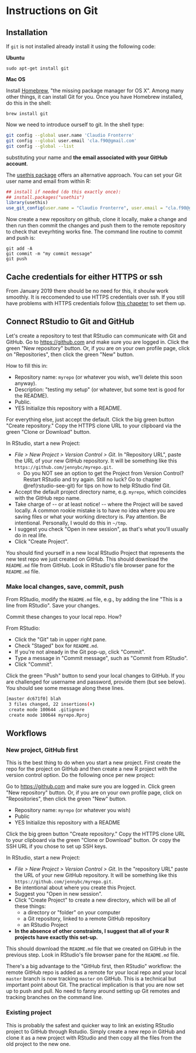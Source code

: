 # Instructions on Git

## Installation

If `git` is not installed already install it using the following code:

**Ubuntu**
```
sudo apt-get install git
```

**Mac OS**

Install [Homebrew](http://brew.sh), "the missing package manager for OS X". Among many other things, it can install Git for you. Once you have Homebrew installed, do this in the shell:

```
brew install git
```

Now we need to introduce ourself to git. In the shell type:

``` bash
git config --global user.name 'Claudio Fronterre'
git config --global user.email 'cla.f90@gmail.com'
git config --global --list
```

substituting your name and **the email associated with your GitHub account**.

The [usethis package](https://usethis.r-lib.org) offers an alternative approach. You can set your Git user name and email from within R:

```r
## install if needed (do this exactly once):
## install.packages("usethis")
library(usethis)
use_git_config(user.name = "Claudio Fronterre", user.email = "cla.f90@gmail.com")
```

Now create a new repository on github, clone it locally, make a change and then run then commit the changes and push them to the remote repository to check that eveyrhting works fine. The command line routine to commit and push is:

```
git add -A
git commit -m "my commit message"
git push
```

## Cache credentials for either HTTPS or ssh

From January 2019 there should be no need for this, it shoulw work smoothly. It is reccomended to use HTTPS credentials over ssh. If you still have problems with HTTPS credentials follow [this chapeter](https://happygitwithr.com/credential-caching.html) to set them up.

## Connect RStudio to Git and GitHub

Let's create a repository to test that RStudio can communicate with Git and GitHub. Go to <https://github.com> and make sure you are logged in. Click the green "New repository" button. Or, if you are on your own profile page, click on "Repositories", then click the green "New" button.

How to fill this in:

  * Repository name: `myrepo` (or whatever you wish, we'll delete this soon anyway).
  * Description: "testing my setup" (or whatever, but some text is good for the README).
  * Public.
  * YES Initialize this repository with a README.
  
For everything else, just accept the default. Click the big green button "Create repository." Copy the HTTPS clone URL to your clipboard via the green "Clone or Download" button.

In RStudio, start a new Project:

  * *File > New Project > Version Control > Git*. In "Repository URL", paste the URL of your new GitHub repository. It will be something like this `https://github.com/jennybc/myrepo.git`.
    - Do you NOT see an option to get the Project from Version Control? Restart RStudio and try again. Still no luck? Go to chapter \@ref(rstudio-see-git) for tips on how to help RStudio find Git.
  * Accept the default project directory name, e.g. `myrepo`, which coincides with the GitHub repo name.
  * Take charge of -- or at least notice! -- where the Project will be saved locally. A common rookie mistake is to have no idea where you are saving files or what your working directory is. Pay attention. Be intentional. Personally, I would do this in `~/tmp`.
  * I suggest you check "Open in new session", as that's what you'll usually do in real life.
  * Click "Create Project".

You should find yourself in a new local RStudio Project that represents the new test repo we just created on GitHub. This should download the `README.md` file from GitHub. Look in RStudio's file browser pane for the `README.md` file.

### Make local changes, save, commit, push

From RStudio, modify the `README.md` file, e.g., by adding the line "This is a line from RStudio". Save your changes.

Commit these changes to your local repo. How?

From RStudio:

  * Click the "Git" tab in upper right pane.
  * Check "Staged" box for `README.md`.
  * If you're not already in the Git pop-up, click "Commit".
  * Type a message in "Commit message", such as "Commit from RStudio".
  * Click "Commit".
  
Click the green "Push" button to send your local changes to GitHub. If you are challenged for username and password, provide them (but see below). You should see some message along these lines.

``` bash
[master dc671f0] blah
 3 files changed, 22 insertions(+)
 create mode 100644 .gitignore
 create mode 100644 myrepo.Rproj
```

## Workflows 

### New project, GitHub first

This is the best thing to do when you start a new project. First create the repo for the project on GitHub and then create a new R project with the version control option. Do the following once per new project:

Go to <https://github.com> and make sure you are logged in. Click green "New repository" button. Or, if you are on your own profile page, click on "Repositories", then click the green "New" button.

- Repository name: `myrepo` (or whatever you wish)  
- Public  
- YES Initialize this repository with a README

Click the big green button "Create repository." Copy the HTTPS clone URL to your clipboard via the green "Clone or Download" button. Or copy the SSH URL if you chose to set up SSH keys.

In RStudio, start a new Project:

  * *File > New Project > Version Control > Git*. In the "repository URL" paste the URL of your new GitHub repository. It will be something like this `https://github.com/jennybc/myrepo.git`.
  * Be intentional about where you create this Project.
  * Suggest you "Open in new session".
  * Click "Create Project" to create a new directory, which will be all of these things:
    - a directory or "folder" on your computer
    - a Git repository, linked to a remote GitHub repository
    - an RStudio Project
  * **In the absence of other constraints, I suggest that all of your R projects have exactly this set-up.**

This should download the `README.md` file that we created on GitHub in the previous step. Look in RStudio's file browser pane for the `README.md` file.

There's a big advantage to the "GitHub first, then RStudio" workflow: the remote GitHub repo is added as a remote for your local repo and your local `master` branch is now tracking `master` on GitHub. This is a technical but important point about Git. The practical implication is that you are now set up to push and pull. No need to fanny around setting up Git remotes and tracking branches on the command line.

### Existing project

This is probably the safest and quicker way to link an existing RStudio project to GitHub through Rstudio. Simply create a new repo in GitHub and clone it as a new project with RStudio and then copy all the files from the old project to the new one.

